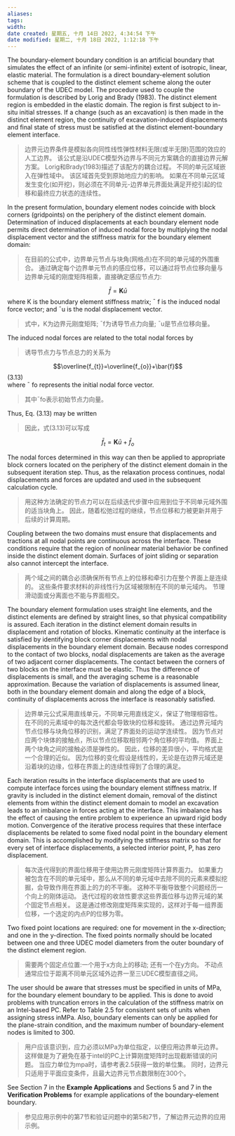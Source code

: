 ```yaml
---
aliases: 
tags: 
width:
date created: 星期五, 十月 14日 2022, 4:34:54 下午
date modified: 星期二, 十月 18日 2022, 1:12:18 下午
---
```

The boundary-element boundary condition is an artificial boundary that simulates the effect of an infinite (or semi-infinite) extent of isotropic, linear, elastic material. The formulation is a direct boundary-element solution scheme that is coupled to the distinct element scheme along the outer boundary of the UDEC model. The procedure used to couple the formulation is described by Lorig and Brady (1983). The distinct element region is embedded in the elastic domain. The region is first subject to in-situ initial stresses. If a change (such as an excavation) is then made in the distinct element region, the continuity of excavation-induced displacements and final state of stress must be satisfied at the distinct element-boundary element interface.
>边界元边界条件是模拟各向同性线性弹性材料无限(或半无限)范围的效应的人工边界。
该公式是沿UDEC模型外边界与不同元方案耦合的直接边界元解方案。
Lorig和Brady(1983)描述了该配方的耦合过程。
不同的单元区域嵌入在弹性域中。
该区域首先受到原始地应力的影响。
如果在不同单元区域发生变化(如开挖)，则必须在不同单元-边界单元界面处满足开挖引起的位移和最终应力状态的连续性。

In the present formulation, boundary element nodes coincide with block corners (gridpoints) on the periphery of the distinct element domain. Determination of induced displacements at each boundary element node permits direct determination of induced nodal force by multiplying the nodal displacement vector and the stiffness matrix for the boundary element domain:
>在目前的公式中，边界单元节点与块角(网格点)在不同的单元域的外围重合。
通过确定每个边界单元节点的感应位移，可以通过将节点位移向量与边界单元域的刚度矩阵相乘，直接确定感应节点力:

$$\bar{f}=\mathbf{K} \bar{u}$$
where K is the boundary element stiffness matrix;
¯ f is the induced nodal force vector; and
¯u is the nodal displacement vector.
>式中，K为边界元刚度矩阵;
¯f为诱导节点力向量;
¯u是节点位移向量。

The induced nodal forces are related to the total nodal forces by
>诱导节点力与节点总力的关系为

$$\overline{f_{t}}=\overline{f_{o}}+\bar{f}$$(3.13)   
where ¯ fo represents the initial nodal force vector.
>其中¯fo表示初始节点力向量。

Thus, Eq. (3.13) may be written
>因此，式(3.13)可以写成

$$\bar{f}_{t}=\mathbf{K} \bar{u}+\bar{f}_{o}$$

The nodal forces determined in this way can then be applied to appropriate block corners located on the periphery of the distinct element domain in the subsequent iteration step. Thus, as the relaxation process continues, nodal displacements and forces are updated and used in the subsequent calculation cycle.
>用这种方法确定的节点力可以在后续迭代步骤中应用到位于不同单元域外围的适当块角上。
因此，随着松弛过程的继续，节点位移和力被更新并用于后续的计算周期。

Coupling between the two domains must ensure that displacements and tractions at all nodal points are continuous across the interface. These conditions require that the region of nonlinear material behavior be confined inside the distinct element domain. Surfaces of joint sliding or separation also cannot intercept the interface.
>两个域之间的耦合必须确保所有节点上的位移和牵引力在整个界面上是连续的。
这些条件要求材料的非线性行为区域被限制在不同的单元域内。
节理滑动面或分离面也不能与界面相交。

The boundary element formulation uses straight line elements, and the distinct elements are defined by straight lines, so that physical compatibility is assured. Each iteration in the distinct element domain results in displacement and rotation of blocks. Kinematic continuity at the interface is satisfied by identifying block corner displacements with nodal displacements in the boundary element domain. Because nodes correspond to the contact of two blocks, nodal displacements are taken as the average of two adjacent corner displacements. The contact between the corners of two blocks on the interface must be elastic. Thus the difference of displacements is small, and the averaging scheme is a reasonable approximation. Because the variation of displacements is assumed linear, both in the boundary element domain and along the edge of a block, continuity of displacements across the interface is reasonably satisfied.
>边界单元公式采用直线单元，不同单元用直线定义，保证了物理相容性。
在不同的元素域中的每次迭代都会导致块的位移和旋转。
通过边界元域内节点位移与块角位移的识别，满足了界面处的运动学连续性。
因为节点对应两个块体的接触点，所以节点位移取相邻两个角位移的平均值。
界面上两个块角之间的接触必须是弹性的。
因此，位移的差异很小，平均格式是一个合理的近似。
因为位移的变化假设是线性的，无论是在边界元域还是沿着块的边缘，位移在界面上的连续性得到了合理的满足。

Each iteration results in the interface displacements that are used to compute interface forces using the boundary element stiffness matrix. If gravity is included in the distinct element domain, removal of the distinct elements from within the distinct element domain to model an excavation leads to an imbalance in forces acting at the interface. This imbalance has the effect of causing the entire problem to experience an upward rigid body motion. Convergence of the iterative process requires that these interface displacements be related to some fixed nodal point in the boundary element domain. This is accomplished by modifying the stiffness matrix so that for every set of interface displacements, a selected interior point, P, has zero displacement.
>每次迭代得到的界面位移用于使用边界元刚度矩阵计算界面力。
如果重力被包含在不同的单元域中，那么从不同的单元域中去除不同的元素来模拟挖掘，会导致作用在界面上的力的不平衡。
这种不平衡导致整个问题经历一个向上的刚体运动。
迭代过程的收敛性要求这些界面位移与边界元域的某个固定节点相关。
这是通过修改刚度矩阵来实现的，这样对于每一组界面位移，一个选定的内点P的位移为零。

Two fixed point locations are required: one for movement in the x-direction; and one in the y-direction. The fixed points normally should be located between one and three UDEC model diameters from the outer boundary of the distinct element region.
>需要两个固定点位置:一个用于x方向上的移动;
还有一个在y方向。
不动点通常应位于距离不同单元区域外边界一至三UDEC模型直径之间。

The user should be aware that stresses must be specified in units of MPa, for the boundary element boundary to be applied. This is done to avoid problems with truncation errors in the calculation of the stiffness matrix on an Intel-based PC. Refer to Table 2.5 for consistent sets of units when assigning stress inMPa. Also, boundary elements can only be applied for the plane-strain condition, and the maximum number of boundary-element nodes is limited to 300.
>用户应该意识到，应力必须以MPa为单位指定，以便应用边界单元边界。
这样做是为了避免在基于intel的PC上计算刚度矩阵时出现截断错误的问题。
当应力单位为mpa时，请参考表2.5获得一致的单位集。
同时，边界元只适用于平面应变条件，且最大边界元节点数限制在300个。

See Section 7 in the **Example Applications** and Sections 5 and 7 in the **Verification Problems** for example applications of the boundary-element boundary.
>参见应用示例中的第7节和验证问题中的第5和7节，了解边界元边界的应用示例。